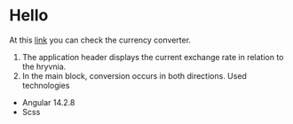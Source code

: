 # Hello

At this  [link](https://medyanenko.github.io/Currency-Converter/) you can check the currency converter.

1. The application header displays the current exchange rate in relation to the hryvnia.
2. In the main block, conversion occurs in both directions.
Used technologies
- Angular 14.2.8
- Scss
